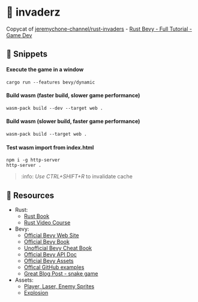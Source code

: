 # 👾 invaderz

Copycat of [jeremychone-channel/rust-invaders](https://github.com/jeremychone-channel/rust-invaders) - [Rust Bevy - Full Tutorial - Game Dev](https://www.youtube.com/watch?v=j7qHwb7geIM&list=PL7r-PXl6ZPcCIOFaL7nVHXZvBmHNhrh_Q)

## 🚀 Snippets

#### Execute the game in a window

```
cargo run --features bevy/dynamic
```

#### Build wasm (faster build, slower game performance)

```
wasm-pack build --dev --target web .
```

#### Build wasm (slower build, faster game performance)

```
wasm-pack build --target web .
```

#### Test wasm import from index.html

```
npm i -g http-server
http-server .
```

> :info: _Use CTRL+SHIFT+R_ to invalidate cache

## 📝 Resources

- Rust:
  - [Rust Book](https://doc.rust-lang.org/book/)
  - [Rust Video Course](https://www.youtube.com/playlist?list=PL7r-PXl6ZPcB4jn1_VR3D8tSK9DxOaiQE)
- Bevy:
  - [Official Bevy Web Site](https://bevyengine.org/)
  - [Official Bevy Book](https://bevyengine.org/learn/book/introduction/)
  - [Unofficial Bevy Cheat Book](https://bevy-cheatbook.github.io/)
  - [Official Bevy API Doc](https://docs.rs/bevy/latest/bevy/index.html)
  - [Official Bevy Assets](https://bevyengine.org/assets/)
  - [Offical GitHub examples](https://github.com/bevyengine/bevy/tree/latest/examples)
  - [Great Blog Post - snake game](https://mbuffett.com/posts/bevy-snake-tutorial/)
- Assets:
  - [Player, Laser, Enemy Sprites](https://opengameart.org/content/space-shooter-redux)
  - [Explosion](https://opengameart.org/content/explosion)
